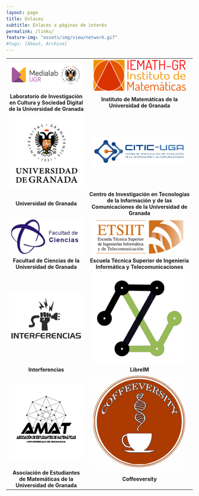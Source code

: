 ```yaml
---
layout: page
title: Enlaces
subtitle: Enlaces a páginas de interés
permalink: /links/
feature-img: "assets/img/view/network.gif"
#tags: [About, Archive]
---
```

<style>
table {width: 100%; margin: 0 auto; border-color: white;}
tr {border-color: white}
td {text-align: center; vertical-align: middle; border-color: white}
td.center {text-align: center; vertical-align: middle;}
</style>

<table>
<tr><td>
<a href="https://medialab.ugr.es" target="_blank"><img src="https://raw.githubusercontent.com/thefluxions/thefluxions.github.io/master/assets/img/archive/logo-MedialabUGR.png" width="250" align="center"></a>
</td><td>
<a href="https://iemath.ugr.es" target="_blank"><img src="https://raw.githubusercontent.com/thefluxions/thefluxions.github.io/master/assets/img/archive/logo-IEMathGR.png" width="250" align="center"></a>
</td></tr>
<tr><td>
<b>Laboratorio de Investigación en Cultura y Sociedad Digital de la Universidad de Granada</b>
</td><td>
<b>Instituto de Matemáticas de la Universidad de Granada</b>
</td></tr>
<tr><td>
<a href="https://ugr.es" target="_blank"><img src="https://raw.githubusercontent.com/thefluxions/thefluxions.github.io/master/assets/img/archive/logo-UGR.png" width="250" align="center"></a>
</td><td>
<a href="https://citic.ugr.es" target="_blank"><img src="https://raw.githubusercontent.com/thefluxions/thefluxions.github.io/master/assets/img/archive/logo-CITIC.png" width="250" align="center"></a>
</td></tr>
<tr><td>
<b>Universidad de Granada</b>
</td><td>
<b>Centro de Investigación en Tecnologías de la Información y de las Comunicaciones de la Universidad de Granada</b>
</td></tr>
<tr><td>
<a href="https://fciencias.ugr.es" target="_blank"><img src="https://raw.githubusercontent.com/thefluxions/thefluxions.github.io/master/assets/img/archive/logo-fciencias.jpg" width="250" align="center"></a>
</td><td>
<a href="https://etsiit.ugr.es" target="_blank"><img src="https://raw.githubusercontent.com/thefluxions/thefluxions.github.io/master/assets/img/archive/logo-etsiit.png" width="250" align="center"></a>
</td></tr>
<tr><td>
<b>Facultad de Ciencias de la Universidad de Granada</b>
</td><td>
<b>Escuela Técnica Superior de Ingeniería Informática y Telecomunicaciones</b>
</td></tr>
<tr><td>
<a href="https://interferencias.tech" target="_blank"><img src="https://raw.githubusercontent.com/thefluxions/thefluxions.github.io/master/assets/img/archive/logo-interferencias.png" width="250" align="center"></a>
</td><td>
<a href="https://libreim.github.io" target="_blank"><img src="https://raw.githubusercontent.com/thefluxions/thefluxions.github.io/master/assets/img/archive/logo-libreim.png" width="250" align="center"></a>
</td></tr>
<tr><td>
<b>Interferencias</b>
</td><td>
<b>LibreIM</b>
</td></tr>
<tr><td>
<a href="https://twitter.com/amatugr" target="_blank"><img src="https://raw.githubusercontent.com/thefluxions/thefluxions.github.io/master/assets/img/archive/logo-amat.jpg" width="250" align="center"></a>
</td><td>
<a href="https://twitter.com/coffeeversity" target="_blank"><img src="https://raw.githubusercontent.com/thefluxions/thefluxions.github.io/master/assets/img/archive/logo-coffeeversity.jpg" width="250" align="center"></a>
</td></tr>
<tr><td>
<b>Asociación de Estudiantes de Matemáticas de la Universidad de Granada</b>
</td><td>
<b>Coffeeversity</b>
</td></tr>
</table>